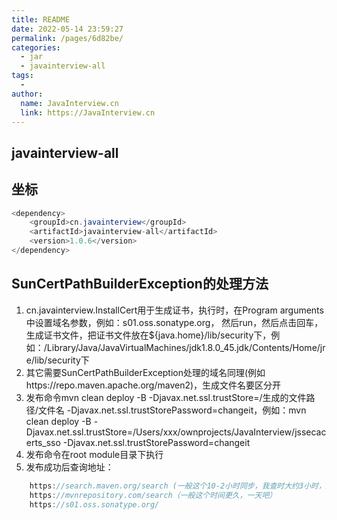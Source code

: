 ```yaml
---
title: README
date: 2022-05-14 23:59:27
permalink: /pages/6d82be/
categories:
  - jar
  - javainterview-all
tags:
  - 
author: 
  name: JavaInterview.cn
  link: https://JavaInterview.cn
---
```


## javainterview-all

## 坐标
```java
<dependency>
    <groupId>cn.javainterview</groupId>
    <artifactId>javainterview-all</artifactId>
    <version>1.0.6</version>
</dependency>
```

## SunCertPathBuilderException的处理方法
1. cn.javainterview.InstallCert用于生成证书，执行时，在Program arguments中设置域名参数，例如：s01.oss.sonatype.org，
然后run，然后点击回车，生成证书文件，把证书文件放在${java.home}/lib/security下，例如：/Library/Java/JavaVirtualMachines/jdk1.8.0_45.jdk/Contents/Home/jre/lib/security下
2. 其它需要SunCertPathBuilderException处理的域名同理(例如https://repo.maven.apache.org/maven2)，生成文件名要区分开
3. 发布命令mvn clean deploy -B -Djavax.net.ssl.trustStore=/生成的文件路径/文件名 -Djavax.net.ssl.trustStorePassword=changeit，例如：mvn clean deploy -B -Djavax.net.ssl.trustStore=/Users/xxx/ownprojects/JavaInterview/jssecacerts_sso -Djavax.net.ssl.trustStorePassword=changeit
4. 发布命令在root module目录下执行
5. 发布成功后查询地址：
```java
    https://search.maven.org/search (一般这个10-2小时同步，我查时大约3小时，好像慢了点)
    https://mvnrepository.com/search（一般这个时间更久，一天吧）
    https://s01.oss.sonatype.org/
```        
